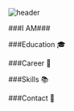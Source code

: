 ![header](https://capsule-render.vercel.app/api?type=soft&color=timeAuto&height=300&section=header&text=Jaehyun's%20Profile&desc=Nice%20to%20meet%20you%20!&fontSize=60&descAlignY=70)

###I AM###

###Education 🎓


###Career 🚀


###Skills 📚


###Contact 📧
<!--
**jaejae2374/jaejae2374** is a ✨ _special_ ✨ repository because its `README.md` (this file) appears on your GitHub profile.

Here are some ideas to get you started:

- 🔭 I’m currently working on ...
- 🌱 I’m currently learning ...
- 👯 I’m looking to collaborate on ...
- 🤔 I’m looking for help with ...
- 💬 Ask me about ...
- 📫 How to reach me: ...
- 😄 Pronouns: ...
- ⚡ Fun fact: ...
-->

